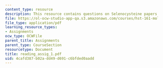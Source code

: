 ```yaml
---
content_type: resource
description: This resource contains questions on Selenocysteine papers.
file: https://ol-ocw-studio-app-qa.s3.amazonaws.com/courses/hst-161-molecular-biology-and-genetics-in-modern-medicine-fall-2007/4cafd387b02add49d691c6bfded0aadd_reading_assig_1.pdf
file_type: application/pdf
learning_resource_types:
- Assignments
ocw_type: OCWFile
parent_title: Assignments
parent_type: CourseSection
resourcetype: Document
title: reading_assig_1.pdf
uid: 4cafd387-b02a-dd49-d691-c6bfded0aadd
---
```

